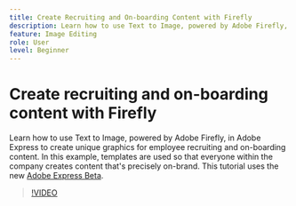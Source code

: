 ```yaml
---
title: Create Recruiting and On-boarding Content with Firefly
description: Learn how to use Text to Image, powered by Adobe Firefly, in Adobe Express to create unique graphics for employee recruiting and on-boarding content
feature: Image Editing
role: User
level: Beginner
---
```

# Create recruiting and on-boarding content with Firefly

Learn how to use Text to Image, powered by Adobe Firefly, in Adobe Express to create unique graphics for employee recruiting and on-boarding content. In this example, templates are used so that everyone within the company creates content that's precisely on-brand. This tutorial uses the new [Adobe Express Beta](https://www.adobe.com/express/).

>[!VIDEO](https://video.tv.adobe.com/v/3422411?quality=12&learn=on&hidetitle=true)